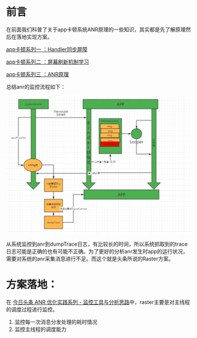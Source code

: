 # 前言

在前面我们科普了关于app卡顿系统ANR原理的一些知识，其实都是先了解原理然后在落地实现方案。

[app卡顿系列一 ：Handler同步屏障](https://juejin.cn/post/7028215325627793439)

[app卡顿系列二 ：屏幕刷新机制学习](https://juejin.cn/post/7028580465388814349)

[app卡顿系列三 ：ANR原理](https://juejin.cn/post/7029332222540775437)

总结anr的监控流程如下：

![image-20211117175552387](系统ANR监控.png)

从系统监控到anr到dumpTrace日志，有比较长的时间，所以系统抓取到的trace日志可能是正确的也有可能不正确。为了更好的分析anr发生时app的运行状况，需要对系统的anr采集消息进行不足。而这个就是头条所说的Raster方案。

# 方案落地：

在 [今日头条 ANR 优化实践系列 - 监控工具与分析思路](https://juejin.cn/post/6942665216781975582)中，raster主要是对主线程的调度过程进行监控。

1. 监控每一次消息分发处理的耗时情况
2. 监控主线程的调度能力
